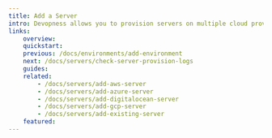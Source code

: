 ```yaml
---
title: Add a Server
intro: Devopness allows you to provision servers on multiple cloud providers or connect to existing servers. Choose one of the related topics below to get specific instructions for the cloud provider on which you want to add a new server.
links:
    overview:
    quickstart:
    previous: /docs/environments/add-environment
    next: /docs/servers/check-server-provision-logs
    guides:
    related:
        - /docs/servers/add-aws-server
        - /docs/servers/add-azure-server
        - /docs/servers/add-digitalocean-server
        - /docs/servers/add-gcp-server
        - /docs/servers/add-existing-server
    featured:
---
```



